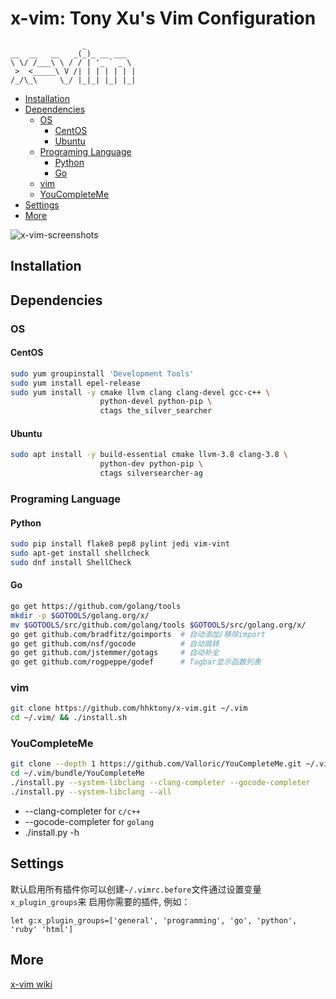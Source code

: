 x-vim: Tony Xu's Vim Configuration
==================================

                    _
	__  __   __   _(_)_ __ ___
	\ \/ /___\ \ / / | '_ ` _ \
	 >  <_____\ V /| | | | | | |
	/_/\_\     \_/ |_|_| |_| |_|

* [Installation](#installation)
* [Dependencies](#dependencies)
    * [OS](#os)
        * [CentOS](#centos)
        * [Ubuntu](#ubuntu)
    * [Programing Language](#programing-language)
        * [Python](#python)
        * [Go](#go)
    * [vim](#vim)
    * [YouCompleteMe](#youcompleteme)
* [Settings](#settings)
* [More](#more)

![x-vim-screenshots](http://7xnvif.com1.z0.glb.clouddn.com/x-vim-screenshot.png)

Installation
------------

## Dependencies

### OS

#### CentOS

```sh
sudo yum groupinstall 'Development Tools'
sudo yum install epel-release
sudo yum install -y cmake llvm clang clang-devel gcc-c++ \
                    python-devel python-pip \
                    ctags the_silver_searcher
```

#### Ubuntu

```sh
sudo apt install -y build-essential cmake llvm-3.8 clang-3.8 \
                    python-dev python-pip \
                    ctags silversearcher-ag
```

### Programing Language

#### Python

```sh
sudo pip install flake8 pep8 pylint jedi vim-vint
sudo apt-get install shellcheck
sudo dnf install ShellCheck
```

#### Go

```sh
go get https://github.com/golang/tools
mkdir -p $GOTOOLS/golang.org/x/
mv $GOTOOLS/src/github.com/golang/tools $GOTOOLS/src/golang.org/x/
go get github.com/bradfitz/goimports  # 自动添加/移除import
go get github.com/nsf/gocode          # 自动跳转
go get github.com/jstemmer/gotags     # 自动补全
go get github.com/rogpeppe/godef      # Tagbar显示函数列表
```

### vim

```sh
git clone https://github.com/hhktony/x-vim.git ~/.vim
cd ~/.vim/ && ./install.sh
```

### YouCompleteMe

```sh
git clone --depth 1 https://github.com/Valloric/YouCompleteMe.git ~/.vim/bundle/YouCompleteMe
cd ~/.vim/bundle/YouCompleteMe
./install.py --system-libclang --clang-completer --gocode-completer
./install.py --system-libclang --all
```

* --clang-completer for `c/c++`
* --gocode-completer for `golang`
* ./install.py -h

Settings
--------

默认启用所有插件你可以创建`~/.vimrc.before`文件通过设置变量`x_plugin_groups`来
启用你需要的插件, 例如：

```vim
let g:x_plugin_groups=['general', 'programming', 'go', 'python', 'ruby' 'html']
```

More
----
[x-vim wiki](https://github.com/hhktony/x-vim/wiki)
